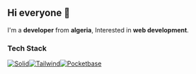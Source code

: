 ## Hi everyone 👋
I'm a **developer** from **algeria**, Interested in **web development**.

### Tech Stack
[![Solid](https://img.shields.io/badge/Solid%20JS-487DC0?style=for-the-badge&logo=solid&logoColor=white)](https://solidjs.com/)[![Tailwind](https://img.shields.io/badge/Tailwind_CSS-38BDF8?style=for-the-badge&logo=tailwind-css&logoColor=white)](https://tailwindcss.com/)[![Pocketbase](https://img.shields.io/badge/PocketBase-B8DBE4?style=for-the-badge&logo=PocketBase&logoColor=gray)](https://pocketbase.io/)
